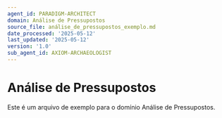 ```yaml
---
agent_id: PARADIGM-ARCHITECT
domain: Análise de Pressupostos
source_file: análise_de_pressupostos_exemplo.md
date_processed: '2025-05-12'
last_updated: '2025-05-12'
version: '1.0'
sub_agent_id: AXIOM-ARCHAEOLOGIST
---
```


# Análise de Pressupostos

Este é um arquivo de exemplo para o domínio Análise de Pressupostos.